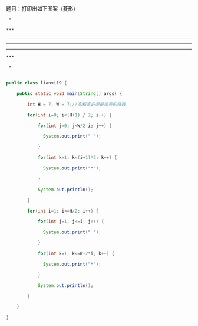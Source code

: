 题目：打印出如下图案（菱形）   
     *   
	***   
   *****   
  *******   
   *****   
    ***   
     *   
```java  
public class lianxi19 {
	public static void main(String[] args) {
		int H = 7, W = 7;//高和宽必须是相等的奇数
		for(int i=0; i<(H+1) / 2; i++) {
			for(int j=0; j<W/2-i; j++) {
			  System.out.print(" ");
			}
			for(int k=1; k<(i+1)*2; k++) {
			  System.out.print("*");
			}
			System.out.println();
		}
		for(int i=1; i<=H/2; i++) {
			for(int j=1; j<=i; j++) {
			  System.out.print(" ");
			}
			for(int k=1; k<=W-2*i; k++) {
			  System.out.print("*");
			}
			System.out.println();
		}
	}
}
```